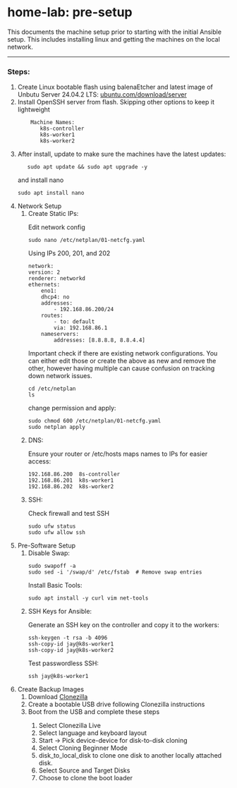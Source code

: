 # home-lab: pre-setup
This documents the machine setup prior to starting with the initial Ansible setup.  This includes installing linux and getting the machines on the local network.  
<hr/>

### Steps:

<ol>
<li>Create Linux bootable flash using balenaEtcher and latest image of Unbutu Server 24.04.2 LTS:  <a href=ubuntu.com/download/server>ubuntu.com/download/server</a></li>
<li>Install OpenSSH server from flash.  Skipping other options to keep it lightweight
    
        Machine Names:
           k8s-controller
           k8s-worker1
           k8s-worker2
</li>
<li>After install, update to make sure the machines have the latest updates:

       sudo apt update && sudo apt upgrade -y

and install nano

    sudo apt install nano

</li>
<li>Network Setup
    <ol>
    <li>Create Static IPs:  

Edit network config  

    sudo nano /etc/netplan/01-netcfg.yaml

Using IPs 200, 201, and 202

    network:
    version: 2
    renderer: networkd
    ethernets:
        eno1:
        dhcp4: no
        addresses:
            - 192.168.86.200/24
        routes:
            - to: default
            via: 192.168.86.1
        nameservers:
            addresses: [8.8.8.8, 8.8.4.4]

Important check if there are existing network configurations.  You can either edit those or create the above as new and remove the other, however having multiple can cause confusion on tracking down network issues.

    cd /etc/netplan
    ls
    
change permission and apply:
    
    sudo chmod 600 /etc/netplan/01-netcfg.yaml
    sudo netplan apply

</li>
<li>DNS: 

Ensure your router or /etc/hosts maps names to IPs for easier access:

    192.168.86.200  8s-controller
    192.168.86.201  k8s-worker1
    192.168.86.202  k8s-worker2

</li>
<li>SSH:

Check firewall and test SSH


    sudo ufw status
    sudo ufw allow ssh
</li>
</ol>
<li>Pre-Software Setup

<ol>
<li>Disable Swap:

    sudo swapoff -a
    sudo sed -i '/swap/d' /etc/fstab  # Remove swap entries

</li>Install Basic Tools:

    sudo apt install -y curl vim net-tools
<li>SSH Keys for Ansible: 

Generate an SSH key on the controller and copy it to the workers:

    ssh-keygen -t rsa -b 4096
    ssh-copy-id jay@k8s-worker1
    ssh-copy-id jay@k8s-worker2

Test passwordless SSH: 

    ssh jay@k8s-worker1
</li>
</ol>
</li>
<li>Create Backup Images
<ol>
<li>Download <a href="https://clonezilla.org/downloads.php">Clonezilla</a>
</li>
<li>Create a bootable USB drive following Clonezilla instructions
</li>
<li>Boot from the USB and complete these steps
</li>
<ol>
<li>Select Clonezilla Live</li>
<li>Select language and keyboard layout</li>
<li>Start -> Pick device-device for disk-to-disk cloning</li>
<li>Select Cloning Beginner Mode</li>
<li>disk_to_local_disk to clone one disk to another locally attached disk.</li>
<li>Select Source and Target Disks</li>
<li>Choose to clone the boot loader</li>
</ol>
</ol>
</li>
</ol>